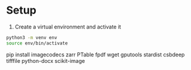 # Setup

1. Create a virtual environment and activate it

```sh
python3 -m venv env
source env/bin/activate
```



pip install imagecodecs zarr PTable fpdf wget gputools stardist csbdeep tifffile python-docx scikit-image
